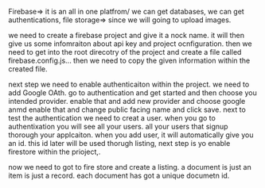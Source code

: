 Firebase=> it is an all in one platfrom/ we can get databases, we can get authentications, file storage=> since we will going to upload images.

we need to create a firebase project and give it a nock name. it will then give us some infomraiton about api key and project ocnfiguration. then we need to get into the root direcotry of the project and create a file called firebase.config.js... then we need to copy the given information within the created file.

next step we need to enable authenticaiton within the project. we need to add Google OAth.
go to authentication and get started and then choose you intended provider.
enable that and add new provider and choose google anmd enable that and change public facing name and click save.
next to test the authentication we need to creat a user.
when you go to authentixation you will see all your users. all your users that signup thorough your applcaiton. when you add user, it will automatically give you an id. this id later will be used thorugh listing,
next step is yo enable firestore within the prioject,.

now we need to got to fire store and create a listing.
a document is just an item is just a record. each document has got a unique documetn id.
